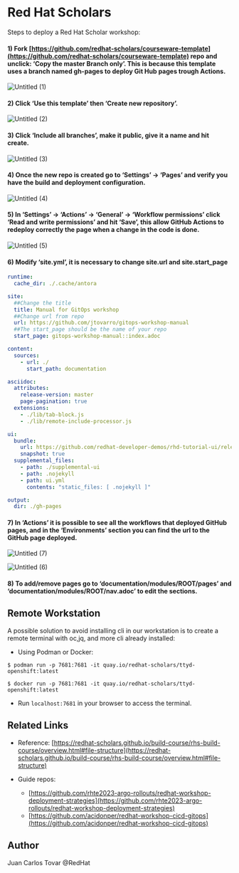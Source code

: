 # Red Hat Scholars
Steps to deploy a Red Hat Scholar workshop:

#### 1) Fork [https://github.com/redhat-scholars/courseware-template](https://github.com/redhat-scholars/courseware-template) repo and unclick: ‘Copy the master Branch only’. This is because this template uses a branch named gh-pages to deploy Git Hub pages trough Actions.

![Untitled (1)](https://user-images.githubusercontent.com/95486210/226349082-30cb26d1-4d2e-4392-9040-820197aad154.png)

#### 2) Click ‘Use this template’ then ‘Create new repository’.

![Untitled (2)](https://user-images.githubusercontent.com/95486210/226349353-b5047c7d-7b4e-4989-8953-caf389505aef.png)

#### 3) Click ‘Include all branches’, make it public, give it a name and hit create.

![Untitled (3)](https://user-images.githubusercontent.com/95486210/226349223-8f1b96c8-3ea3-4c79-89b7-d2a667c6709e.png)

#### 4) Once the new repo is created go to ‘Settings’ → ‘Pages’ and verify you have the build and deployment configuration.

![Untitled (4)](https://user-images.githubusercontent.com/95486210/226349400-6b22e9d3-68dc-425e-a5f9-5b7c56246f4a.png)

#### 5) In ‘Settings’ → ‘Actions’ → ‘General’ → ‘Workflow permissions’ click ‘Read and write permissions’ and hit ‘Save’, this allow GitHub Actions to redeploy correctly the page when a change in the code is done.

![Untitled (5)](https://user-images.githubusercontent.com/95486210/226349440-7f860717-06bd-40d6-8b06-5ff35aa52ba1.png)

#### 6) Modify ‘site.yml’, it is necessary to change site.url and site.start_page

```yaml
runtime:
  cache_dir: ./.cache/antora

site:
  ##Change the title
  title: Manual for GitOps workshop
  ##Change url from repo
  url: https://github.com/jtovarro/gitops-workshop-manual
  ##The start_page should be the name of your repo
  start_page: gitops-workshop-manual::index.adoc

content:
  sources:
    - url: ./
      start_path: documentation

asciidoc:
  attributes:
    release-version: master
    page-pagination: true
  extensions:
    - ./lib/tab-block.js
    - ./lib/remote-include-processor.js

ui:
  bundle:
    url: https://github.com/redhat-developer-demos/rhd-tutorial-ui/releases/download/v0.1.9/ui-bundle.zip
    snapshot: true
  supplemental_files:
    - path: ./supplemental-ui
    - path: .nojekyll
    - path: ui.yml
      contents: "static_files: [ .nojekyll ]"

output:
  dir: ./gh-pages
```

#### 7) In ‘Actions’ it is possible to see all the workflows that deployed GitHub pages, and in the ‘Environments’ section you can find the url to the GitHub page deployed.

![Untitled (7)](https://user-images.githubusercontent.com/95486210/226348602-4c078e47-0933-4244-bbf7-d87b5d6b2eba.png)

![Untitled (6)](https://user-images.githubusercontent.com/95486210/226349568-57501c42-d894-4b80-b7c9-5d97a06a7afd.png)

#### 8) To add/remove pages go to ‘documentation/modules/ROOT/pages’ and ‘documentation/modules/ROOT/nav.adoc’ to edit the sections. 

## Remote Workstation
A possible solution to avoid installing cli in our workstation is to create a remote terminal with oc,jq, and more cli already installed:
  - Using Podman or Docker:
```
$ podman run -p 7681:7681 -it quay.io/redhat-scholars/ttyd-openshift:latest

$ docker run -p 7681:7681 -it quay.io/redhat-scholars/ttyd-openshift:latest
```
  - Run `localhost:7681` in your browser to access the terminal.

## Related Links
- Reference: [https://redhat-scholars.github.io/build-course/rhs-build-course/overview.html#file-structure](https://redhat-scholars.github.io/build-course/rhs-build-course/overview.html#file-structure)

- Guide repos: 
  - [https://github.com/rhte2023-argo-rollouts/redhat-workshop-deployment-strategies](https://github.com/rhte2023-argo-rollouts/redhat-workshop-deployment-strategies)
  - [https://github.com/acidonper/redhat-workshop-cicd-gitops](https://github.com/acidonper/redhat-workshop-cicd-gitops)

## Author

Juan Carlos Tovar @RedHat
